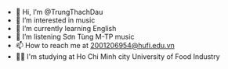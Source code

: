 - 👋 Hi, I’m @TrungThachDau
- 👀 I’m interested in music
- 🌱 I’m currently learning English
- 💞️ I’m listening Sơn Tùng M-TP music
- 📫 How to reach me at 2001206954@hufi.edu.vn
- 🧑‍🎓 I'm studying at Ho Chi Minh city University of Food Industry
<!---
TrungThachDau/TrungThachDau is a ✨ special ✨ repository because its `README.md` (this file) appears on your GitHub profile.
You can click the Preview link to take a look at your changes.
--->
